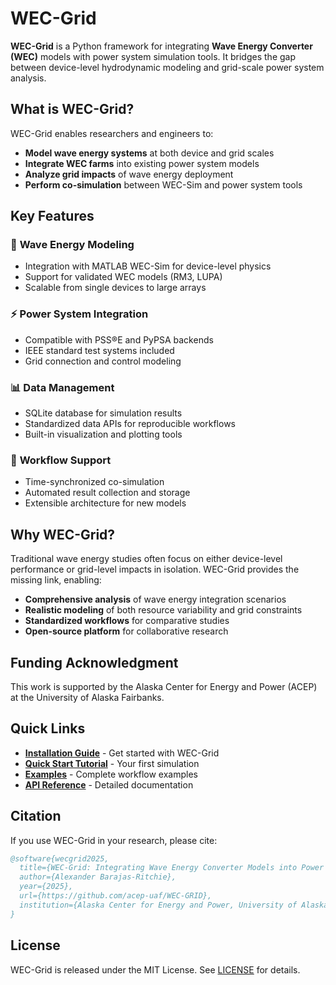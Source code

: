 # WEC-Grid

**WEC-Grid** is a Python framework for integrating **Wave Energy Converter (WEC)** models with power system simulation tools. It bridges the gap between device-level hydrodynamic modeling and grid-scale power system analysis.

## What is WEC-Grid?

WEC-Grid enables researchers and engineers to:

- **Model wave energy systems** at both device and grid scales
- **Integrate WEC farms** into existing power system models
- **Analyze grid impacts** of wave energy deployment
- **Perform co-simulation** between WEC-Sim and power system tools

## Key Features

### 🌊 **Wave Energy Modeling**
- Integration with MATLAB WEC-Sim for device-level physics
- Support for validated WEC models (RM3, LUPA)
- Scalable from single devices to large arrays

### ⚡ **Power System Integration**
- Compatible with PSS®E and PyPSA backends
- IEEE standard test systems included
- Grid connection and control modeling

### 📊 **Data Management**
- SQLite database for simulation results
- Standardized data APIs for reproducible workflows
- Built-in visualization and plotting tools

### 🔧 **Workflow Support**
- Time-synchronized co-simulation
- Automated result collection and storage
- Extensible architecture for new models

## Why WEC-Grid?

Traditional wave energy studies often focus on either device-level performance or grid-level impacts in isolation. WEC-Grid provides the missing link, enabling:

- **Comprehensive analysis** of wave energy integration scenarios
- **Realistic modeling** of both resource variability and grid constraints  
- **Standardized workflows** for comparative studies
- **Open-source platform** for collaborative research

## Funding Acknowledgment

This work is supported by the Alaska Center for Energy and Power (ACEP) at the University of Alaska Fairbanks.

## Quick Links

- **[Installation Guide](install.md)** - Get started with WEC-Grid
- **[Quick Start Tutorial](quickstart.md)** - Your first simulation
- **[Examples](examples/basic-example.md)** - Complete workflow examples
- **[API Reference](reference/api.md)** - Detailed documentation

## Citation

If you use WEC-Grid in your research, please cite:

```bibtex
@software{wecgrid2025,
  title={WEC-Grid: Integrating Wave Energy Converter Models into Power System Simulations},
  author={Alexander Barajas-Ritchie},
  year={2025},
  url={https://github.com/acep-uaf/WEC-GRID},
  institution={Alaska Center for Energy and Power, University of Alaska Fairbanks}
}
```

## License

WEC-Grid is released under the MIT License. See [LICENSE](https://github.com/acep-uaf/WEC-GRID/blob/main/LICENSE) for details.
